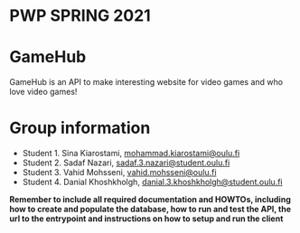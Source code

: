 # PWP SPRING 2021
# GameHub
GameHub is an API to make interesting website for video games and who love video games!
# Group information
* Student 1. Sina Kiarostami, mohammad.kiarostami@oulu.fi
* Student 2. Sadaf Nazari, sadaf.3.nazari@student.oulu.fi
* Student 3. Vahid Mohsseni, vahid.mohsseni@oulu.fi
* Student 4. Danial Khoshkholgh, danial.3.khoshkholgh@student.oulu.fi

__Remember to include all required documentation and HOWTOs, including how to create and populate the database, how to run and test the API, the url to the entrypoint and instructions on how to setup and run the client__

